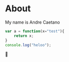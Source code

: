 # About

My name is Andre Caetano

```javascript
var a = function(x="test"){
	return x;
}
console.log("heloo");
```

:tada:


<div class="test"><i class="fa fa-globe"></i></div>
